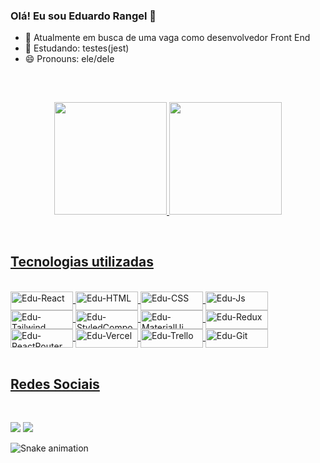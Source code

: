 ### Olá! Eu sou Eduardo Rangel 👋


- 🔭 Atualmente em busca de uma vaga como desenvolvedor Front End
- 🌱 Estudando: testes(jest)
- 😄 Pronouns: ele/dele
##
<br/><div align="center" style="display: inline_block">
  <a href="https://github.com/eduardo-223">
  <img height="180em" src="https://github-readme-stats.vercel.app/api?username=eduardo-223&show_icons=true&theme=cobalt&include_all_commits=true&count_private=true"/>
  <img height="180em" src="https://github-readme-stats.vercel.app/api/top-langs/?username=eduardo-223&layout=compact&langs_count=7&theme=cobalt"/>
</div><br/>

## Tecnologias utilizadas

<div style="display: inline_block"><br>
  <img align="center" alt="Edu-React" height="30" width="100" src="https://img.shields.io/badge/React-20232A?style=for-the-badge&logo=react&logoColor=61DAFB">
  <img align="center" alt="Edu-HTML" height="30" width="100" src="https://img.shields.io/badge/HTML5-E34F26?style=for-the-badge&logo=html5&logoColor=white">
  <img align="center" alt="Edu-CSS" height="30" width="100" src="https://img.shields.io/badge/CSS3-1572B6?style=for-the-badge&logo=css3&logoColor=white">
  <img align="center" alt="Edu-Js" height="30" width="100" src="https://img.shields.io/badge/JavaScript-F7DF1E?style=for-the-badge&logo=javascript&logoColor=black">
  <img align="center" alt="Edu-Tailwind" height="30" width="100" src="https://img.shields.io/badge/Tailwind_CSS-38B2AC?style=for-the-badge&logo=tailwind-css&logoColor=white">
  <img align="center" alt="Edu-StyledComponents" height="30" width="100" src="https://img.shields.io/badge/styled--components-DB7093?style=for-the-badge&logo=styled-components&logoColor=white"/>
   <img align="center" alt="Edu-MaterialUi" height="30" width="100" src="https://img.shields.io/badge/Material--UI-0081CB?style=for-the-badge&logo=material-ui&logoColor=white">
   <img align="center" alt="Edu-Redux" height="30" width="100" src="https://img.shields.io/badge/Redux-593D88?style=for-the-badge&logo=redux&logoColor=white">
   <img align="center" alt="Edu-ReactRouter" height="30" width="100" src="https://img.shields.io/badge/React_Router-CA4245?style=for-the-badge&logo=react-router&logoColor=white">
   <img align="center" alt="Edu-Vercel" height="30" width="100" src="https://img.shields.io/badge/Vercel-000000?style=for-the-badge&logo=vercel&logoColor=white">
   <img align="center" alt="Edu-Trello" height="30" width="100"  src="https://img.shields.io/badge/Trello-0052CC?style=for-the-badge&logo=trello&logoColor=white">
   <img align="center" alt="Edu-Git" height="30" width="100" src="https://img.shields.io/badge/GIT-E44C30?style=for-the-badge&logo=git&logoColor=white">
</div>
<br/>


## Redes Sociais

<br/><div> 

  <a href="https://www.instagram.com/rangel_dev/" target="_blank"><img src="https://img.shields.io/badge/-Instagram-%23E4405F?style=for-the-badge&logo=instagram&logoColor=white" target="_blank"></a>
  <a href="https://www.linkedin.com/in/eduardorangeldev/" target="_blank"><img src="https://img.shields.io/badge/-LinkedIn-%230077B5?style=for-the-badge&logo=linkedin&logoColor=white" target="_blank"></a> 
  
  ![Snake animation](https://github.com/eduardo-223/eduardo-223/blob/output/github-contribution-grid-snake.svg)
  
</div>
    

